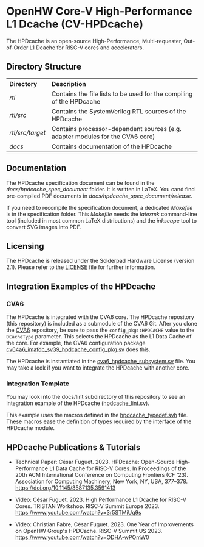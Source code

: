 # OpenHW Core-V High-Performance L1 Dcache (CV-HPDcache)

The HPDcache is an open-source High-Performance, Multi-requester, Out-of-Order L1 Dcache for RISC-V cores and accelerators.


## Directory Structure

<table>
  <tr>
    <th style="text-align:left;width:20%">Directory</th>
    <th style="text-align:left">Description</th>
  </tr>
  <tr>
    <td><i>rtl</i></td>
    <td>Contains the file lists to be used for the compiling of the HPDcache</td>
  </tr>
  <tr>
    <td><i>rtl/src<i></td>
    <td>Contains the SystemVerilog RTL sources of the HPDcache</td>
  </tr>
  <tr>
    <td><i>rtl/src/target</i></td>
    <td>Contains processor-dependent sources (e.g. adapter modules for the CVA6 core)</td>
  </tr>
  <tr>
    <td><i>docs</i></td>
    <td>Contains documentation of the HPDcache</td>
  </tr>
</table>


## Documentation

The HPDcache specification document can be found in the *docs/hpdcache_spec_document* folder.
It is written in LaTeX.
You cand find pre-compiled PDF documents in *docs/hpdcache_spec_document/release*.

If you need to recompile the specification document, a dedicated *Makefile* is in the specification folder.
This *Makefile* needs the *latexmk* command-line tool (included in most common LaTeX distributions) and the *inkscape* tool to convert SVG images into PDF.


## Licensing

The HPDcache is released under the Solderpad Hardware License (version 2.1).
Please refer to the [LICENSE](LICENSE) file for further information.


## Integration Examples of the HPDcache

### CVA6

The HPDcache is integrated with the CVA6 core.
The HPDcache repository (this repository) is included as a submodule of the CVA6 Git.
After you clone the [CVA6](https://github.com/openhwgroup/cva6) repository, be sure to pass the ``config_pkg::HPDCACHE`` value to the ``DCacheType`` parameter.
This selects the HPDcache as the L1 Data Cache of the core.
For example, the CVA6 configuration package [cv64a6_imafdc_sv39_hpdcache_config_pkg.sv](https://github.com/openhwgroup/cva6/blob/master/core/include/cv64a6_imafdc_sv39_hpdcache_config_pkg.sv) does this.

The HPDcache is instantiated in the [cva6_hpdcache_subsystem.sv](https://github.com/openhwgroup/cva6/blob/master/core/cache_subsystem/cva6_hpdcache_subsystem.sv) file.
You may take a look if you want to integrate the HPDcache with another core.

### Integration Template

You may look into the docs/lint subdirectory of this repository to see an integration example of the HPDcache ([hpdcache_lint.sv](docs/lint/hpdcache_lint.sv)).

This example uses the macros defined in the [hpdcache_typedef.svh](rtl/include/hpdcache_typedef.svh) file.
These macros ease the definition of types required by the interface of the HPDcache module.


## HPDcache Publications & Tutorials

- Technical Paper: César Fuguet. 2023. HPDcache: Open-Source High-Performance L1 Data Cache for RISC-V Cores. In Proceedings of the 20th ACM International Conference on Computing Frontiers (CF '23). Association for Computing Machinery, New York, NY, USA, 377–378. <https://doi.org/10.1145/3587135.3591413>

- Video: César Fuguet. 2023. High Performance L1 Dcache for RISC-V Cores. TRISTAN Workshop. RISC-V Summit Europe 2023. <https://www.youtube.com/watch?v=3r5STMiUq9s>

- Video: Christian Fabre, César Fuguet. 2023. One Year of Improvements on OpenHW Group's HPDCache. RISC-V Summit US 2023. <https://www.youtube.com/watch?v=ODHA-wPOmW0>
